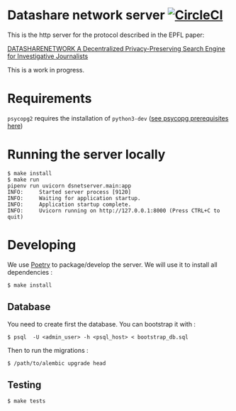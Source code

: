 # Datashare network server [![CircleCI](https://circleci.com/gh/ICIJ/datashare-network-server/tree/main.svg?style=svg&circle-token=0300188508c6ff4f496775b9fb7697f72102c9e6)](https://circleci.com/gh/ICIJ/datashare-network-server/tree/main)

This is the http server for the protocol described in the EPFL paper:

[DATASHARENETWORK A Decentralized Privacy-Preserving Search Engine for Investigative Journalists](https://arxiv.org/pdf/2005.14645.pdf)

This is a work in progress.

# Requirements

`psycopg2` requires the installation of `python3-dev` ([see psycopg prerequisites here](https://www.psycopg.org/docs/install.html#build-prerequisites))

# Running the server locally

```shell
$ make install
$ make run
pipenv run uvicorn dsnetserver.main:app
INFO:     Started server process [9120]
INFO:     Waiting for application startup.
INFO:     Application startup complete.
INFO:     Uvicorn running on http://127.0.0.1:8000 (Press CTRL+C to quit)
```

# Developing

We use [Poetry](https://python-poetry.org/docs/#installation) to package/develop the server. We will use it to install all dependencies :

```shell
$ make install
```

## Database

You need to create first the database. You can bootstrap it with :

```shell
$ psql  -U <admin_user> -h <psql_host> < bootstrap_db.sql
```

Then to run the migrations :

```shell
$ /path/to/alembic upgrade head
```

## Testing

```shell
$ make tests
```
